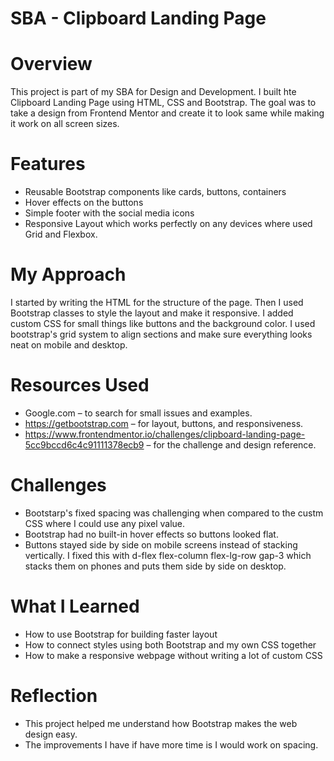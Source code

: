 # SBA - Clipboard Landing Page

# Overview

This project is part of my SBA for Design and Development. I built hte Clipboard Landing Page using HTML, CSS and Bootstrap. The goal was to take a design from Frontend Mentor and create it to look same while making it work on all screen sizes.

# Features

- Reusable Bootstrap components like cards, buttons, containers
- Hover effects on the buttons
- Simple footer with the social media icons
- Responsive Layout which works perfectly on any devices where used Grid and Flexbox.

# My Approach

I started by writing the HTML for the structure of the page. Then I used Bootstrap classes to style the layout and make it responsive. I added custom CSS for small things like buttons and the background color. I used bootstrap's grid system to align sections and make sure everything looks neat on mobile and desktop.

# Resources Used

- Google.com – to search for small issues and examples.
- https://getbootstrap.com – for layout, buttons, and responsiveness.
- https://www.frontendmentor.io/challenges/clipboard-landing-page-5cc9bccd6c4c91111378ecb9 – for the challenge and design reference.

# Challenges

- Bootstarp's fixed spacing was challenging when compared to the custm CSS where I could use any pixel value.
- Bootstrap had no built-in hover effects so buttons looked flat.
- Buttons stayed side by side on mobile screens instead of stacking vertically. I fixed this with d-flex flex-column flex-lg-row gap-3 which stacks them on phones and puts them side by side on desktop.

# What I Learned
- How to use Bootstrap for building faster layout
- How to connect styles using both Bootstrap and my own CSS together
- How to make a responsive webpage without writing a lot of custom CSS

# Reflection
- This project helped me understand how Bootstrap makes the web design easy.
- The improvements I have if have more time is I would work on spacing.



